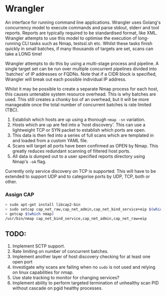 # Wrangler

An interface for running command line applications. Wrangler uses Golang's concurrency model to execute commands and parse stdout, stderr and tool reports. Reports are typically required to be standardised format, like XML.
Wrangler attempts to use this model to optimise the execution of long-running CLI tasks such as Nmap, testssl.sh etc. Whilst these tasks finish quickly in small batches, if many thousands of targets are set, scans can take a LONG time!

Wrangler attempts to do this by using a multi-stage process and pipeline. A single target set can be run over multiple concurrent pipelines divided into 'batches' of IP addresses or FQDNs. Note that if a CIDR block is specified, Wrangler will break out each possible individual IP address.

Whilst it may be possible to create a separate Nmap process for each host, this causes untenable system resource overhead. This is why batches are used. This still creates a chonky boi of an overhead, but it will be more manageable once the total number of concurrent batches is rate limited (TBC).

1. Establish which hosts are up using a thorough `nmap -sn` variation.
2. Hosts which are up are fed into a 'host discovery'. This can use a lightweight TCP or SYN packet to establish which ports are open. 
3. This data is then fed into a series of full scans which are templated in and loaded from a custom YAML file. 
4. Scans will target all ports have been confirmed as OPEN by Nmap. This greatly reduces redundant scanning of filtered host ports.
5. All data is dumped out to a user specified reports directory using Nmap's `-oA` flag.

Currently only service discovery on TCP is supported. This will have to be extended to support UDP and to categorise ports by UDP, TCP, both or other.

### Assign CAP

```sh
> sudo apt-get install libcap2-bin 
> sudo setcap cap_net_raw,cap_net_admin,cap_net_bind_service+eip $(which nmap)
> getcap $(which nmap)
/usr/bin/nmap cap_net_bind_service,cap_net_admin,cap_net_raw=eip
```

## TODO:

1. Implement SCTP support. 
2. Rate limiting on number of concurrent batches.
3. Implement another layer of host discovery checking for at least one open port
4. Investigate why scans are failing when no `sudo` is not used and relying on linux capabilities for nmap.
5. Use state tracking to monitor for changing services?
6. Implement ability to perform targeted termination of unhealthy scan PID without cascade on pgid healthy processes.
